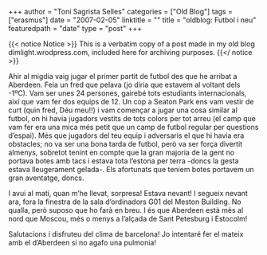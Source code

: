 +++
author = "Toni Sagrista Selles"
categories = ["Old Blog"]
tags = ["erasmus"]
date = "2007-02-05"
linktitle = ""
title = "oldblog: Futbol i neu" 
featuredpath = "date"
type = "post"
+++

{{< notice Notice >}}
This is a verbatim copy of a post made in my old blog dimlight.wrodpress.com, included here for archiving purposes.
{{</ notice >}}

Ahir al migdia vaig jugar el primer partit de futbol des que he arribat a Aberdeen. Feia un fred que pelava (jo diria que estavem al voltant dels -1ºC). Vam ser unes 24 persones, gairebé tots estudiants internacionals, així que vam fer dos equips de 12. Un cop a Seaton Park ens vam vestir de curt (quin fred, Déu meu!!) i vam començar a jugar una cosa similar al futbol, on hi havia jugadors vestits de tots colors per tot arreu (el camp que vam fer era una mica més petit que un camp de futbol regular per questions d’espai). Més que jugadors del teu equip i adversaris el que hi havia era obstacles; no va ser una bona tarda de futbol, però va ser força divertit almenys, sobretot tenint en compte que la gran majoria de la gent no portava botes amb tacs i estava tota l’estona per terra -doncs la gesta estava lleugerament gelada-. Els afortunats que teniem botes portavem un gran aventatge, doncs.

I avui al matí, quan m’he llevat, sorpresa! Estava nevant! I segueix nevant ara, fora la finestra de la sala d’ordinadors G01 del Meston Building. No qualla, però suposo que ho farà en breu. I és que Aberdeen està més al nord que Moscou, més o menys a l’alçada de Sant Petesburg i Estocolm!

Salutacions i disfruteu del clima de barcelona! Jo intentaré fer el mateix amb el d’Aberdeen si no agafo una pulmonia!
